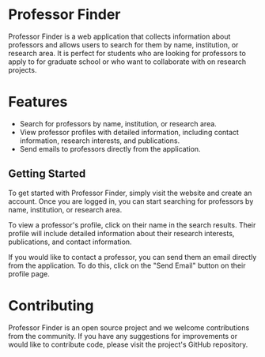 # Professor Finder

Professor Finder is a web application that collects information about professors and allows users to search for them by name, institution, or research area. It is perfect for students who are looking for professors to apply to for graduate school or who want to collaborate with on research projects.

# Features

- Search for professors by name, institution, or research area.
- View professor profiles with detailed information, including contact information, research interests, and publications.
- Send emails to professors directly from the application.
## Getting Started

To get started with Professor Finder, simply visit the website and create an account. Once you are logged in, you can start searching for professors by name, institution, or research area.

To view a professor's profile, click on their name in the search results. Their profile will include detailed information about their research interests, publications, and contact information.

If you would like to contact a professor, you can send them an email directly from the application. To do this, click on the "Send Email" button on their profile page.

# Contributing

Professor Finder is an open source project and we welcome contributions from the community. If you have any suggestions for improvements or would like to contribute code, please visit the project's GitHub repository.
